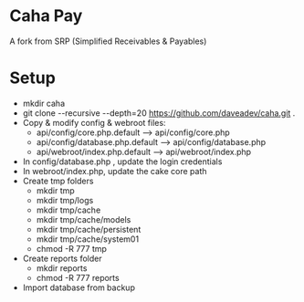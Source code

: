# Caha Pay
A fork from SRP (Simplified Receivables &amp; Payables)

# Setup
 * mkdir caha
 * git clone --recursive --depth=20 https://github.com/daveadev/caha.git .
 * Copy & modify config & webroot files:
 	- api/config/core.php.default --> api/config/core.php
 	- api/config/database.php.default --> api/config/database.php
 	- api/webroot/index.php.default --> api/webroot/index.php
 * In config/database.php , update the login credentials
 * In webroot/index.php, update the cake core path
 * Create tmp folders
 	- mkdir tmp
 	- mkdir tmp/logs
 	- mkdir tmp/cache
 	- mkdir tmp/cache/models
 	- mkdir tmp/cache/persistent
 	- mkdir tmp/cache/system01
 	- chmod -R 777 tmp
 * Create reports folder
 	- mkdir reports
 	- chmod -R 777 reports
 * Import database from backup
 

